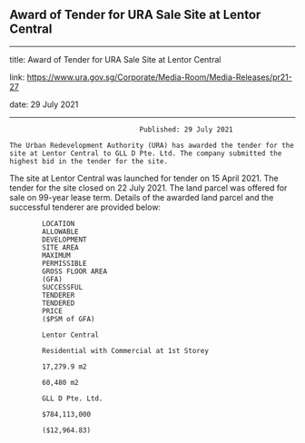 ## Award of Tender for URA Sale Site at Lentor Central
---
title: Award of Tender for URA Sale Site at Lentor Central

link: https://www.ura.gov.sg/Corporate/Media-Room/Media-Releases/pr21-27

date: 29 July 2021

---


                                    Published: 29 July 2021

    The Urban Redevelopment Authority (URA) has awarded the tender for the site at Lentor Central to GLL D Pte. Ltd. The company submitted the highest bid in the tender for the site.
The site at Lentor Central was launched for tender on 15 April 2021. The tender for the site closed on 22 July 2021. The land parcel was offered for sale on 99-year lease term.
Details of the awarded land parcel and the successful tenderer are provided below:

            LOCATION
            ALLOWABLE
            DEVELOPMENT
            SITE AREA
            MAXIMUM
            PERMISSIBLE
            GROSS FLOOR AREA
            (GFA)
            SUCCESSFUL
            TENDERER
            TENDERED
            PRICE
            ($PSM of GFA)

            Lentor Central

            Residential with Commercial at 1st Storey

            17,279.9 m2

            60,480 m2

            GLL D Pte. Ltd.

            $784,113,000

            ($12,964.83)